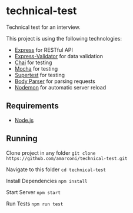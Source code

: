 # technical-test
Technical test for an interview.

This project is using the following technologies:
- [Express](http://expressjs.com/) for RESTful API
- [Express-Validator](https://express-validator.github.io/docs/) for data validation
- [Chai](https://www.chaijs.com/) for testing
- [Mocha](https://mochajs.org/) for testing
- [Supertest](https://github.com/visionmedia/supertest) for testing
- [Body Parser](https://www.npmjs.com/package/body-parser) for parsing requests
- [Nodemon](https://nodemon.io/) for automatic server reload

## Requirements

- [Node.js](https://nodejs.org/en/)

## Running

Clone project in any folder
```git clone https://github.com/amarconi/technical-test.git```

Navigate to this folder
```cd technical-test```

Install Dependencies
```npm install```

Start Server
```npm start```

Run Tests
```npm run test```

